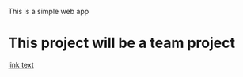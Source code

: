 This is a simple web app




This project will be a team project 
=======
<a href="https://docs.google.com/document/d/1x_c6CGhhNxwj79Fg2Ccj9D3PRUAt1ZAOaSRw2YpCoL8/edit">link text</a>
   
   
   
   
>>>>>>> 
